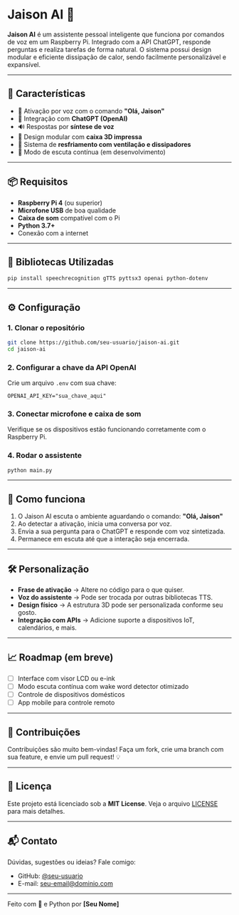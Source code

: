 # Jaison AI 🤖

**Jaison AI** é um assistente pessoal inteligente que funciona por comandos de voz em um Raspberry Pi. Integrado com a API ChatGPT, responde perguntas e realiza tarefas de forma natural. O sistema possui design modular e eficiente dissipação de calor, sendo facilmente personalizável e expansível.

---

## 🚀 Características

- 🎤 Ativação por voz com o comando **"Olá, Jaison"**
- 🧠 Integração com **ChatGPT (OpenAI)**
- 🔊 Respostas por **síntese de voz**
- 🧱 Design modular com **caixa 3D impressa**
- 💨 Sistema de **resfriamento com ventilação e dissipadores**
- 🔁 Modo de escuta contínua (em desenvolvimento)

---

## 📦 Requisitos

- **Raspberry Pi 4** (ou superior)
- **Microfone USB** de boa qualidade
- **Caixa de som** compatível com o Pi
- **Python 3.7+**
- Conexão com a internet

---

## 🧰 Bibliotecas Utilizadas

```bash
pip install speechrecognition gTTS pyttsx3 openai python-dotenv
```

---

## ⚙️ Configuração

### 1. Clonar o repositório

```bash
git clone https://github.com/seu-usuario/jaison-ai.git
cd jaison-ai
```

### 2. Configurar a chave da API OpenAI

Crie um arquivo `.env` com sua chave:

```env
OPENAI_API_KEY="sua_chave_aqui"
```

### 3. Conectar microfone e caixa de som

Verifique se os dispositivos estão funcionando corretamente com o Raspberry Pi.

### 4. Rodar o assistente

```bash
python main.py
```

---

## 💬 Como funciona

1. O Jaison AI escuta o ambiente aguardando o comando: **"Olá, Jaison"**
2. Ao detectar a ativação, inicia uma conversa por voz.
3. Envia a sua pergunta para o ChatGPT e responde com voz sintetizada.
4. Permanece em escuta até que a interação seja encerrada.

---

## 🛠️ Personalização

- **Frase de ativação** → Altere no código para o que quiser.
- **Voz do assistente** → Pode ser trocada por outras bibliotecas TTS.
- **Design físico** → A estrutura 3D pode ser personalizada conforme seu gosto.
- **Integração com APIs** → Adicione suporte a dispositivos IoT, calendários, e mais.

---

## 📈 Roadmap (em breve)

- [ ] Interface com visor LCD ou e-ink
- [ ] Modo escuta contínua com wake word detector otimizado
- [ ] Controle de dispositivos domésticos
- [ ] App mobile para controle remoto

---

## 🤝 Contribuições

Contribuições são muito bem-vindas! Faça um fork, crie uma branch com sua feature, e envie um pull request! 💡

---

## 📄 Licença

Este projeto está licenciado sob a **MIT License**. Veja o arquivo [LICENSE](LICENSE) para mais detalhes.

---

## 📬 Contato

Dúvidas, sugestões ou ideias? Fale comigo:

- GitHub: [@seu-usuario](https://github.com/seu-usuario)
- E-mail: seu-email@dominio.com

---

Feito com 💙 e Python por **[Seu Nome]**
